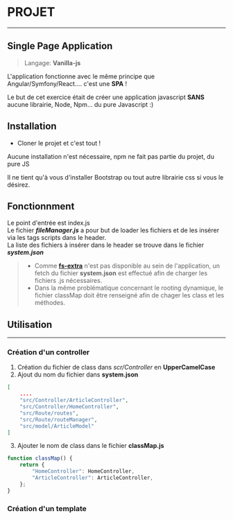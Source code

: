 # PROJET

---

## Single Page Application

> Langage: **Vanilla-js**

L'application fonctionne avec le même principe que Angular/Symfony/React.... c'est une **SPA** !

Le but de cet exercice était de créer une application javascript **SANS** aucune librairie, Node, Npm... du pure
Javascript :)

## Installation

- Cloner le projet et c'est tout !

Aucune installation n'est nécessaire, npm ne fait pas partie du projet, du pure JS

Il ne tient qu'à vous d'installer Bootstrap ou tout autre librairie css si vous le désirez.

## Fonctionnment

Le point d'entrée est index.js  
Le fichier ***fileManager.js*** a pour but de loader les fichiers et de les insérer via les tags
scripts dans le header.  
La liste des fichiers à insérer dans le header se trouve dans le fichier ***system.json***

> - Comme **[fs-extra](https://www.npmjs.com/package/fs-extra)** n'est pas disponible au sein de
> l'application, un fetch du fichier **system.json** est effectué afin de charger les fichiers .js nécessaires.  
> - Dans la même problématique concernant le rooting dynamique, le fichier classMap doit être renseigné
> afin de chager les class et les méthodes.

## Utilisation

---
### Création d'un controller

1. Création du fichier de class dans *scr/Controller* en **UpperCamelCase**
2. Ajout du nom du fichier dans **system.json**
```json
[
    ....
    "src/Controller/ArticleController",
    "src/Controller/HomeController",
    "src/Route/routes",
    "src/Route/routeManager",
    "src/model/ArticleModel"
]
```
3. Ajouter le nom de class dans le fichier **classMap.js**
```javascript
function classMap() {
    return {
        "HomeController": HomeController,
        "ArticleController": ArticleController,
    };
}
```

### Création d'un template

